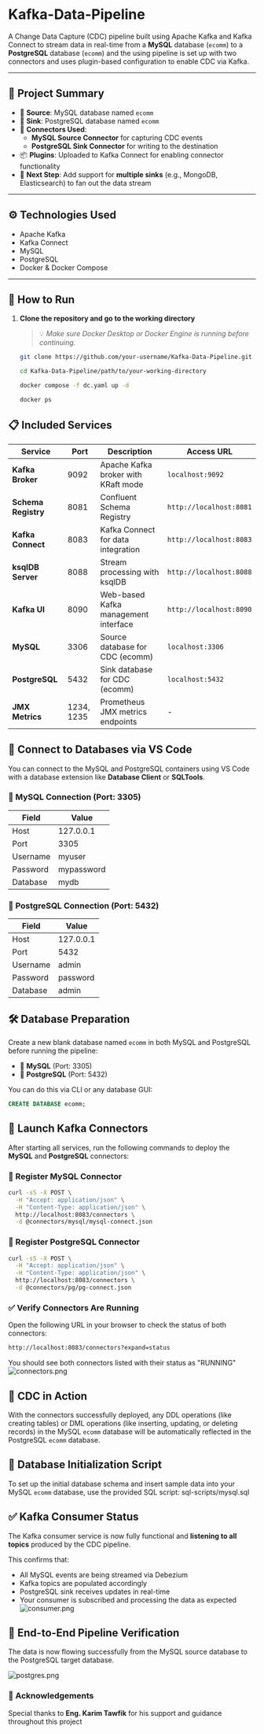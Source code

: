 # Kafka-Data-Pipeline

A Change Data Capture (CDC) pipeline built using Apache Kafka and Kafka Connect to stream data in real-time from a **MySQL** database (`ecomm`) to a **PostgreSQL** database (`ecomm`) and the using  pipeline is set up with two connectors and uses plugin-based configuration to enable CDC via Kafka.

---

## 📌 Project Summary

- 🔄 **Source**: MySQL database named `ecomm`
- 🎯 **Sink**: PostgreSQL database named `ecomm`
- 🔌 **Connectors Used**:
  - **MySQL Source Connector** for capturing CDC events
  - **PostgreSQL Sink Connector** for writing to the destination
- 📦 **Plugins**: Uploaded to Kafka Connect for enabling connector functionality
- 📍 **Next Step**: Add support for **multiple sinks** (e.g., MongoDB, Elasticsearch) to fan out the data stream

---

## ⚙️ Technologies Used

- Apache Kafka
- Kafka Connect
- MySQL
- PostgreSQL
- Docker & Docker Compose

---

## 🚀 How to Run

1. **Clone the repository and go to the working directory**  

   > 💡 *Make sure Docker Desktop or Docker Engine is running before continuing.*
   ```bash
   git clone https://github.com/your-username/Kafka-Data-Pipeline.git

   cd Kafka-Data-Pipeline/path/to/your-working-directory

   docker compose -f dc.yaml up -d

   docker ps
   ```
   
## 📋 Included Services

| Service | Port | Description | Access URL |
|---------|------|-------------|------------|
| **Kafka Broker**    | 9092        | Apache Kafka broker with KRaft mode              | `localhost:9092`            |
| **Schema Registry** | 8081        | Confluent Schema Registry                        | `http://localhost:8081`     |
| **Kafka Connect**   | 8083        | Kafka Connect for data integration               | `http://localhost:8083`     |
| **ksqlDB Server**   | 8088        | Stream processing with ksqlDB                    | `http://localhost:8088`     |
| **Kafka UI**        | 8090        | Web-based Kafka management interface             | `http://localhost:8090`     |
| **MySQL**           | 3306        | Source database for CDC (ecomm)                  | `localhost:3306`            |
| **PostgreSQL**      | 5432        | Sink database for CDC (ecomm)                    | `localhost:5432`            |
| **JMX Metrics**     | 1234, 1235  | Prometheus JMX metrics endpoints                 | -                           |
  
## 🔗 Connect to Databases via VS Code

You can connect to the MySQL and PostgreSQL containers using VS Code with a database extension like **Database Client** or **SQLTools**.

### 🐬 MySQL Connection (Port: 3305)

| Field     | Value     |
|-----------|-----------|
| Host      | 127.0.0.1 |
| Port      | 3305      |
| Username  | myuser    |
| Password  | mypassword|
| Database  | mydb      |

### 🐘 PostgreSQL Connection (Port: 5432)

| Field     | Value     |
|-----------|-----------|
| Host      | 127.0.0.1 |
| Port      | 5432      |
| Username  | admin     |
| Password  | password  |
| Database  | admin     |

## 🛠 Database Preparation

Create a new blank database named `ecomm` in both MySQL and PostgreSQL before running the pipeline:

- 🐬 **MySQL** (Port: 3305)
- 🐘 **PostgreSQL** (Port: 5432)

You can do this via CLI or any database GUI:

```sql
CREATE DATABASE ecomm;
```

## 🔌 Launch Kafka Connectors

After starting all services, run the following commands to deploy the **MySQL** and **PostgreSQL** connectors:

### 🐬 Register MySQL Connector

```bash
curl -sS -X POST \
  -H "Accept: application/json" \
  -H "Content-Type: application/json" \
  http://localhost:8083/connectors \
  -d @connectors/mysql/mysql-connect.json
```

### 🐘 Register PostgreSQL Connector
```bash
curl -sS -X POST \
  -H "Accept: application/json" \
  -H "Content-Type: application/json" \
  http://localhost:8083/connectors \
  -d @connectors/pg/pg-connect.json
```

### ✅ Verify Connectors Are Running
Open the following URL in your browser to check the status of both connectors:
```bash
http://localhost:8083/connectors?expand=status
```
You should see both connectors listed with their status as "RUNNING"
![connectors.png](Images/image1.png)

## 🔄 CDC in Action

With the connectors successfully deployed, any DDL operations (like creating tables) or DML operations (like inserting, updating, or deleting records) in the MySQL `ecomm` database will be automatically reflected in the PostgreSQL `ecomm` database.

## 📄 Database Initialization Script

To set up the initial database schema and insert sample data into your MySQL `ecomm` database, use the provided SQL script: sql-scripts/mysql.sql


## ✅ Kafka Consumer Status

The Kafka consumer service is now fully functional and **listening to all topics** produced by the CDC pipeline.

This confirms that:

- All MySQL events are being streamed via Debezium
- Kafka topics are populated accordingly
- PostgreSQL sink receives updates in real-time
- Your consumer is subscribed and processing the data as expected
![consumer.png](Images/image2.png)

## 🎯 End-to-End Pipeline Verification

The data is now flowing successfully from the MySQL source database to the PostgreSQL target database.

![postgres.png](Images/image3.png)

### 🙏 Acknowledgements

Special thanks to **Eng. Karim Tawfik** for his support and guidance throughout this project 